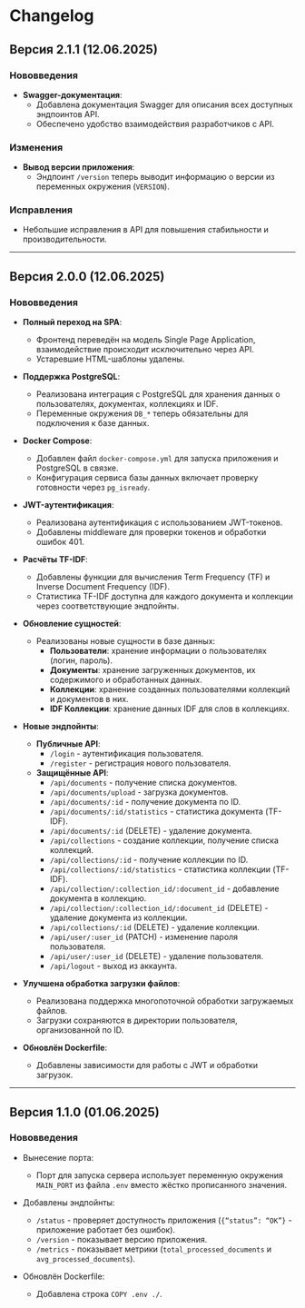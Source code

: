 # Changelog

## Версия 2.1.1 (12.06.2025)

### Нововведения

- **Swagger-документация**:
    - Добавлена документация Swagger для описания всех доступных эндпоинтов API.
    - Обеспечено удобство взаимодействия разработчиков с API.

### Изменения

- **Вывод версии приложения**:
    - Эндпоинт `/version` теперь выводит информацию о версии из переменных окружения (`VERSION`).
    
### Исправления

- Небольшие исправления в API для повышения стабильности и производительности.

---

## Версия 2.0.0 (12.06.2025)

### Нововведения

- **Полный переход на SPA**:
    - Фронтенд переведён на модель Single Page Application, взаимодействие происходит исключительно через API.
    - Устаревшие HTML-шаблоны удалены.

- **Поддержка PostgreSQL**:
    - Реализована интеграция с PostgreSQL для хранения данных о пользователях, документах, коллекциях и IDF.
    - Переменные окружения `DB_*` теперь обязательны для подключения к базе данных.

- **Docker Compose**:
    - Добавлен файл `docker-compose.yml` для запуска приложения и PostgreSQL в связке.
    - Конфигурация сервиса базы данных включает проверку готовности через `pg_isready`.

- **JWT-аутентификация**:
    - Реализована аутентификация с использованием JWT-токенов.
    - Добавлены middleware для проверки токенов и обработки ошибок 401.

- **Расчёты TF-IDF**:
    - Добавлены функции для вычисления Term Frequency (TF) и Inverse Document Frequency (IDF).
    - Статистика TF-IDF доступна для каждого документа и коллекции через соответствующие эндпойнты.

- **Обновление сущностей**:
    - Реализованы новые сущности в базе данных:
        - **Пользователи**: хранение информации о пользователях (логин, пароль).
        - **Документы**: хранение загруженных документов, их содержимого и обработанных данных.
        - **Коллекции**: хранение созданных пользователями коллекций и документов в них.
        - **IDF Коллекции**: хранение данных IDF для слов в коллекциях.

- **Новые эндпойнты**:
    - **Публичные API**:
        - `/login` - аутентификация пользователя.
        - `/register` - регистрация нового пользователя.
    - **Защищённые API**:
        - `/api/documents` - получение списка документов.
        - `/api/documents/upload` - загрузка документов.
        - `/api/documents/:id` - получение документа по ID.
        - `/api/documents/:id/statistics` - статистика документа (TF-IDF).
        - `/api/documents/:id` (DELETE) - удаление документа.
        - `/api/collections` - создание коллекции, получение списка коллекций.
        - `/api/collections/:id` - получение коллекции по ID.
        - `/api/collections/:id/statistics` - статистика коллекции (TF-IDF).
        - `/api/collection/:collection_id/:document_id` - добавление документа в коллекцию.
        - `/api/collection/:collection_id/:document_id` (DELETE) - удаление документа из коллекции.
        - `/api/collections/:id` (DELETE) - удаление коллекции.
        - `/api/user/:user_id` (PATCH) - изменение пароля пользователя.
        - `/api/user/:user_id` (DELETE) - удаление пользователя.
        - `/api/logout` - выход из аккаунта.

- **Улучшена обработка загрузки файлов**:
    - Реализована поддержка многопоточной обработки загружаемых файлов.
    - Загрузки сохраняются в директории пользователя, организованной по ID.

- **Обновлён Dockerfile**:
    - Добавлены зависимости для работы с JWT и обработки загрузок.

---

## Версия 1.1.0 (01.06.2025)

### Нововведения

- Вынесение порта:
    - Порт для запуска сервера использует переменную окружения `MAIN_PORT` из файла `.env` вместо жёстко прописанного значения.

- Добавлены эндпойнты:
    - `/status` - проверяет доступность приложения (`{“status”: “OK”}` - приложение работает без ошибок).
    - `/version` - показывает версию приложения.
    - `/metrics` - показывает метрики (`total_processed_documents` и `avg_processed_documents`).

- Обновлён Dockerfile:
    - Добавлена строка `COPY .env ./`.